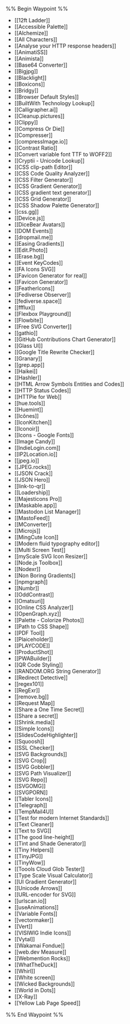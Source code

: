%% Begin Waypoint %%
- [[12ft Ladder]]
- [[Accessible Palette]]
- [[Alchemize]]
- [[All Characters]]
- [[Analyse your HTTP response headers]]
- [[AnimatiSS]]
- [[Animista]]
- [[Base64 Converter]]
- [[Bigjpg]]
- [[Blacklight]]
- [[Boxicons]]
- [[Bridgy]]
- [[Browser Default Styles]]
- [[BuiltWith Technology Lookup]]
- [[Calligrapher.ai]]
- [[Cleanup.pictures]]
- [[Clippy]]
- [[Compress Or Die]]
- [[Compresser]]
- [[compressImage.io]]
- [[Contrast Ratio]]
- [[Convert variable font TTF to WOFF2]]
- [[Cryptii - Unicode Lookup]]
- [[CSS clip-path Editor]]
- [[CSS Code Quality Analyzer]]
- [[CSS Filter Generator]]
- [[CSS Gradient Generator]]
- [[CSS gradient text generator]]
- [[CSS Grid Generator]]
- [[CSS Shadow Palette Generator]]
- [[css.gg]]
- [[Device.js]]
- [[DiceBear Avatars]]
- [[DOM Events]]
- [[dropmail.me]]
- [[Easing Gradients]]
- [[Edit.Photo]]
- [[Erase.bg]]
- [[Event KeyCodes]]
- [[FA Icons SVG]]
- [[Favicon Generator for real]]
- [[Favicon Generator]]
- [[FeatherIcons]]
- [[Fediverse Observer]]
- [[fediverse.space]]
- [[ffflux]]
- [[Flexbox Playground]]
- [[Flowbite]]
- [[Free SVG Converter]]
- [[gathio]]
- [[GitHub Contributions Chart Generator]]
- [[Glass UI]]
- [[Google Title Rewrite Checker]]
- [[Granary]]
- [[grep.app]]
- [[Haikei]]
- [[Hashler]]
- [[HTML Arrow Symbols Entities and Codes]]
- [[HTTP Status Codes]]
- [[HTTPie for Web]]
- [[hue.tools]]
- [[Huemint]]
- [[Icônes]]
- [[IconKitchen]]
- [[Iconoir]]
- [[Icons - Google Fonts]]
- [[Image Candy]]
- [[IndieLogin.com]]
- [[IP2Location.io]]
- [[jpeg.io]]
- [[JPEG.rocks]]
- [[JSON Crack]]
- [[JSON Hero]]
- [[link-to-qr]]
- [[Loadership]]
- [[Majesticons Pro]]
- [[Maskable.app]]
- [[Mastodon List Manager]]
- [[MastoFeed]]
- [[MConverter]]
- [[Microjs]]
- [[MingCute Icon]]
- [[Modern fluid typography editor]]
- [[Multi Screen Test]]
- [[myScale SVG Icon Resizer]]
- [[Node.js Toolbox]]
- [[Nodexr]]
- [[Non Boring Gradients]]
- [[npmgraph]]
- [[Numbr]]
- [[OddContrast]]
- [[Omatsuri]]
- [[Online CSS Analyzer]]
- [[OpenGraph.xyz]]
- [[Palette - Colorize Photos]]
- [[Path to CSS Shape]]
- [[PDF Tool]]
- [[Plaiceholder]]
- [[PLAYCODE]]
- [[ProductShot]]
- [[PWABuilder]]
- [[QR Code Styling]]
- [[RANDOM.ORG String Generator]]
- [[Redirect Detective]]
- [[regex101]]
- [[RegExr]]
- [[remove.bg]]
- [[Request Map]]
- [[Share a One Time Secret]]
- [[Share a secret]]
- [[Shrink.media]]
- [[Simple Icons]]
- [[SlidesCodeHighlighter]]
- [[Squoosh]]
- [[SSL Checker]]
- [[SVG Backgrounds]]
- [[SVG Crop]]
- [[SVG Gobbler]]
- [[SVG Path Visualizer]]
- [[SVG Repo]]
- [[SVGOMG]]
- [[SVGPORN]]
- [[Tabler Icons]]
- [[Telegraph]]
- [[TempMail4U]]
- [[Test for modern Internet Standards]]
- [[Text Cleaner]]
- [[Text to SVG]]
- [[The good line-height]]
- [[Tint and Shade Generator]]
- [[Tiny Helpers]]
- [[TinyJPG]]
- [[TinyWow]]
- [[Toools Cloud Glob Tester]]
- [[Type Scale Visual Calculator]]
- [[UI Gradient Generator]]
- [[Unicode Arrows]]
- [[URL-encoder for SVG]]
- [[urlscan.io]]
- [[useAnimations]]
- [[Variable Fonts]]
- [[vectormaker]]
- [[Vert]]
- [[VISIWIG Indie Icons]]
- [[Vytal]]
- [[Wakamai Fondue]]
- [[web.dev Measure]]
- [[Webmention Rocks]]
- [[WhatTheDuck]]
- [[Whirl]]
- [[White screen]]
- [[Wicked Backgrounds]]
- [[World in Dots]]
- [[X-Ray]]
- [[Yellow Lab Page Speed]]

%% End Waypoint %%
